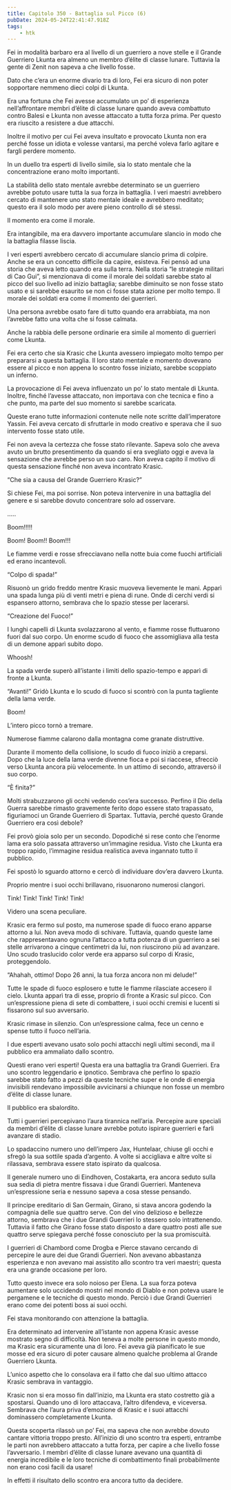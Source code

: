 ```yaml
---
title: Capitolo 350 - Battaglia sul Picco (6)
pubDate: 2024-05-24T22:41:47.918Z
tags:
    - htk
---
```


Fei in modalità barbaro era al livello di un guerriero a nove stelle e il Grande Guerriero Lkunta era almeno un membro d’élite di classe lunare. Tuttavia la gente di Zenit non sapeva a che livello fosse.

Dato che c’era un enorme divario tra di loro, Fei era sicuro di non poter sopportare nemmeno dieci colpi di Lkunta.

Era una fortuna che Fei avesse accumulato un po’ di esperienza nell’affrontare membri d’élite di classe lunare quando aveva combattuto contro Balesi e Lkunta non avesse attaccato a tutta forza prima. Per questo era riuscito a resistere a due attacchi.

Inoltre il motivo per cui Fei aveva insultato e provocato Lkunta non era perché fosse un idiota e volesse vantarsi, ma perché voleva farlo agitare e fargli perdere momento.

In un duello tra esperti di livello simile, sia lo stato mentale che la concentrazione erano molto importanti.

La stabilità dello stato mentale avrebbe determinato se un guerriero avrebbe potuto usare tutta la sua forza in battaglia. I veri maestri avrebbero cercato di mantenere uno stato mentale ideale e avrebbero meditato; questo era il solo modo per avere pieno controllo di sé stessi.

Il momento era come il morale.

Era intangibile, ma era davvero importante accumulare slancio in modo che la battaglia filasse liscia.

I veri esperti avrebbero cercato di accumulare slancio prima di colpire. Anche se era un concetto difficile da capire, esisteva. Fei pensò ad una storia che aveva letto quando era sulla terra. Nella storia “le strategie militari di Cao Gui”, si menzionava di come il morale dei soldati sarebbe stato al picco del suo livello ad inizio battaglia; sarebbe diminuito se non fosse stato usato e si sarebbe esaurito se non ci fosse stata azione per molto tempo. Il morale dei soldati era come il momento dei guerrieri.

Una persona avrebbe osato fare di tutto quando era arrabbiata, ma non l’avrebbe fatto una volta che si fosse calmata.

Anche la rabbia delle persone ordinarie era simile al momento di guerrieri come Lkunta.

Fei era certo che sia Krasic che Lkunta avessero impiegato molto tempo per prepararsi a questa battaglia. Il loro stato mentale e momento dovevano essere al picco e non appena lo scontro fosse iniziato, sarebbe scoppiato un inferno.

La provocazione di Fei aveva influenzato un po’ lo stato mentale di Lkunta. Inoltre, finché l’avesse attaccato, non importava con che tecnica e fino a che punto, ma parte del suo momento si sarebbe scaricata.

Queste erano tutte informazioni contenute nelle note scritte dall’imperatore Yassin. Fei aveva cercato di sfruttarle in modo creativo e sperava che il suo intervento fosse stato utile.

Fei non aveva la certezza che fosse stato rilevante. Sapeva solo che aveva avuto un brutto presentimento da quando si era svegliato oggi e aveva la sensazione che avrebbe perso un suo caro. Non aveva capito il motivo di questa sensazione finché non aveva incontrato Krasic.

“Che sia a causa del Grande Guerriero Krasic?”

Si chiese Fei, ma poi sorrise. Non poteva intervenire in una battaglia del genere e si sarebbe dovuto concentrare solo ad osservare.

…..

Boom!!!!!

Boom! Boom!! Boom!!!

Le fiamme verdi e rosse sfrecciavano nella notte buia come fuochi artificiali ed erano incantevoli.

“Colpo di spada!”

Risuonò un grido freddo mentre Krasic muoveva lievemente le mani. Apparì una spada lunga più di venti metri e piena di rune. Onde di cerchi verdi si espansero attorno, sembrava che lo spazio stesse per lacerarsi.

“Creazione del Fuoco!”

I lunghi capelli di Lkunta svolazzarono al vento, e fiamme rosse fluttuarono fuori dal suo corpo. Un enorme scudo di fuoco che assomigliava alla testa di un demone apparì subito dopo.

Whoosh!

La spada verde superò all’istante i limiti dello spazio-tempo e apparì di fronte a Lkunta.

“Avanti!” Gridò Lkunta e lo scudo di fuoco si scontrò con la punta tagliente della lama verde.

Boom!

L’intero picco tornò a tremare.

Numerose fiamme calarono dalla montagna come granate distruttive.

Durante il momento della collisione, lo scudo di fuoco iniziò a creparsi. Dopo che la luce della lama verde divenne fioca e poi si riaccese, sfrecciò verso Lkunta ancora più velocemente. In un attimo di secondo, attraversò il suo corpo.

“È finita?”

Molti strabuzzarono gli occhi vedendo cos’era successo. Perfino il Dio della Guerra sarebbe rimasto gravemente ferito dopo essere stato trapassato, figuriamoci un Grande Guerriero di Spartax. Tuttavia, perché questo Grande Guerriero era così debole?

Fei provò gioia solo per un secondo. Dopodiché si rese conto che l’enorme lama era solo passata attraverso un’immagine residua. Visto che Lkunta era troppo rapido, l’immagine residua realistica aveva ingannato tutto il pubblico.

Fei spostò lo sguardo attorno e cercò di individuare dov’era davvero Lkunta.

Proprio mentre i suoi occhi brillavano, risuonarono numerosi clangori.

Tink! Tink! Tink! Tink! Tink!

Videro una scena peculiare.

Krasic era fermo sul posto, ma numerose spade di fuoco erano apparse attorno a lui. Non aveva modo di schivare. Tuttavia, quando queste lame che rappresentavano ognuna l’attacco a tutta potenza di un guerriero a sei stelle arrivarono a cinque centimetri da lui, non riuscirono più ad avanzare. Uno scudo traslucido color verde era apparso sul corpo di Krasic, proteggendolo.

“Ahahah, ottimo! Dopo 26 anni, la tua forza ancora non mi delude!”

Tutte le spade di fuoco esplosero e tutte le fiamme rilasciate accesero il cielo. Lkunta apparì tra di esse, proprio di fronte a Krasic sul picco. Con un’espressione piena di sete di combattere, i suoi occhi cremisi e lucenti si fissarono sul suo avversario.

Krasic rimase in silenzio. Con un’espressione calma, fece un cenno e spense tutto il fuoco nell’aria.

I due esperti avevano usato solo pochi attacchi negli ultimi secondi, ma il pubblico era ammaliato dallo scontro.

Questi erano veri esperti! Questa era una battaglia tra Grandi Guerrieri. Era uno scontro leggendario e ipnotico. Sembrava che perfino lo spazio sarebbe stato fatto a pezzi da queste tecniche super e le onde di energia invisibili rendevano impossibile avvicinarsi a chiunque non fosse un membro d’élite di classe lunare.

Il pubblico era sbalordito.

Tutti i guerrieri percepivano l’aura tirannica nell’aria. Percepire aure speciali da membri d’élite di classe lunare avrebbe potuto ispirare guerrieri e farli avanzare di stadio.

Lo spadaccino numero uno dell’impero Jax, Huntelaar, chiuse gli occhi e sfregò la sua sottile spada d’argento. A volte si accigliava e altre volte si rilassava, sembrava essere stato ispirato da qualcosa.

Il generale numero uno di Eindhoven, Costakarta, era ancora seduto sulla sua sedia di pietra mentre fissava i due Grandi Guerrieri. Manteneva un’espressione seria e nessuno sapeva a cosa stesse pensando.

Il principe ereditario di San Germain, Girano, si stava ancora godendo la compagnia delle sue quattro serve. Con del vino delizioso e bellezze attorno, sembrava che i due Grandi Guerrieri lo stessero solo intrattenendo. Tuttavia il fatto che Girano fosse stato disposto a dare quattro posti alle sue quattro serve spiegava perché fosse conosciuto per la sua promiscuità.

I guerrieri di Chambord come Drogba e Pierce stavano cercando di percepire le aure dei due Grandi Guerrieri. Non avevano abbastanza esperienza e non avevano mai assistito allo scontro tra veri maestri; questa era una grande occasione per loro.

Tutto questo invece era solo noioso per Elena. La sua forza poteva aumentare solo uccidendo mostri nel mondo di Diablo e non poteva usare le pergamene e le tecniche di questo mondo. Perciò i due Grandi Guerrieri erano come dei potenti boss ai suoi occhi.

Fei stava monitorando con attenzione la battaglia.

Era determinato ad intervenire all’istante non appena Krasic avesse mostrato segno di difficoltà. Non teneva a molte persone in questo mondo, ma Krasic era sicuramente una di loro. Fei aveva già pianificato le sue mosse ed era sicuro di poter causare almeno qualche problema al Grande Guerriero Lkunta.

L’unico aspetto che lo consolava era il fatto che dal suo ultimo attacco Krasic sembrava in vantaggio.

Krasic non si era mosso fin dall’inizio, ma Lkunta era stato costretto già a spostarsi. Quando uno di loro attaccava, l’altro difendeva, e viceversa. Sembrava che l’aura priva d’emozione di Krasic e i suoi attacchi dominassero completamente Lkunta.

Questa scoperta rilassò un po’ Fei, ma sapeva che non avrebbe dovuto cantare vittoria troppo presto. All’inizio di uno scontro tra esperti, entrambe le parti non avrebbero attaccato a tutta forza, per capire a che livello fosse l’avversario. I membri d’élite di classe lunare avevano una quantità di energia incredibile e le loro tecniche di combattimento finali probabilmente non erano così facili da usare!

In effetti il risultato dello scontro era ancora tutto da decidere.



